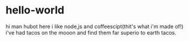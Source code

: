 # hello-world
hi man
hubot here i like node,js and coffeescipt(thit's what i'm made of!)
i've had tacos on the mooon and find them far superio to earth tacos.
